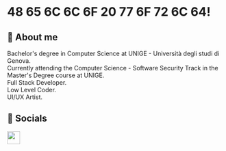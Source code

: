 # 48 65 6C 6C 6F 20 77 6F 72 6C 64!
🦕 About me
---
Bachelor's degree in Computer Science at UNIGE - Università degli studi di Genova.
<br>
Currently attending the Computer Science - Software Security Track in the Master's Degree course at UNIGE.
<br>
Full Stack Developer.
<br>
Low Level Coder.
<br>
UI/UX Artist.
<br>

🦖 Socials
---
<a href="@itsmemjlo@mastodon.social"><img src="https://github.com/thaMilo/thaMilo/blob/main/mastodonlogo.svg" style="width: 30px; height: 30px;"/></a>
